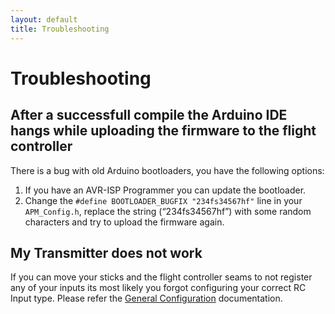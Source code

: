 ```yaml
---
layout: default
title: Troubleshooting
---
```


# Troubleshooting

## After a successfull compile the Arduino IDE hangs while uploading the firmware to the flight controller

There is a bug with old Arduino bootloaders, you have the following options:

1. If you have an AVR-ISP Programmer you can update the bootloader.
2. Change the ```#define BOOTLOADER_BUGFIX "234fs34567hf"``` line in your ```APM_Config.h```, replace the string (“234fs34567hf”) with some random characters and try to upload the firmware again.

## My Transmitter does not work

If you can move your sticks and the flight controller seams to not register any of your inputs its most likely you forgot configuring your correct RC Input type.
Please refer the [General Configuration](general_configuration#rc_input_type_configuration) documentation.